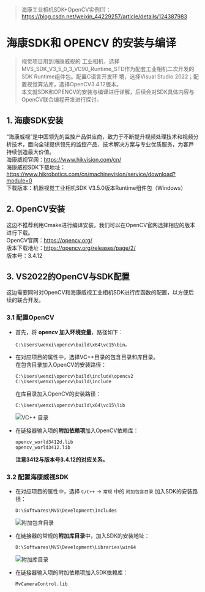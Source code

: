 > 海康工业相机SDK+OpenCV实例(1)：https://blog.csdn.net/weixin_44229257/article/details/124387983

# 海康SDK和 OPENCV 的安装与编译

> 视觉项⽬⽤到海康威视的 ⼯业相机，选择MVS_SDK_V3_5_0_3_VC90_Runtime_STD作为配套⼯业相机⼆次开发的SDK Runtime组件包。配置C语⾔开发环
> 境，选择Visual Studio 2022；配置视觉算法库，选择OpenCV3.4.12版本。  
> 本⽂就SDK和OPENCV的安装与编译进⾏详解，后续会对SDK具体内容与OpenCV联合编程开发进⾏探讨。

## 1. 海康SDK安装

“海康威视”是中国领先的监控产品供应商，致⼒于不断提升视频处理技术和视频分析技术，⾯向全球提供领先的监控产品、技术解决⽅案与专业优质服务，为客⼾
持续创造最⼤价值。  
海康威视官⽹：https://www.hikvision.com/cn/  
海康威视SDK下载地址：https://www.hikrobotics.com/cn/machinevision/service/download?module=0  
下载版本：机器视觉⼯业相机SDK V3.5.0版本Runtime组件包（Windows）

## 2. OpenCV安装

这边不推荐利⽤Cmake进⾏编译安装，我们可以在OpenCV官⽹选择相应的版本进⾏下载。  
OpenCV官⽹：https://opencv.org/  
版本下载地址：https://opencv.org/releases/page/2/  
版本号：3.4.12

## 3. VS2022的OpenCV与SDK配置

这边需要同时对OpenCV和海康威视⼯业相机SDK进⾏库函数的配置，以⽅便后续的联合开发。

### 3.1 配置OpenCV

- ⾸先，将 **opencv 加⼊环境变量**，路径如下：  

  ```
  C:\Users\wenxi\opencv\build\x64\vc15\bin。
  ```

- 在对应项⽬的属性中，选择VC++⽬录的包含⽬录和库⽬录。  
  在包含⽬录加⼊OpenCV的安装路径：  

  ```
  C:\Users\wenxi\opencv\build\include\opencv2
  C:\Users\wenxi\opencv\build\include
  ```

  在库⽬录加⼊OpenCV的安装路径：

  ```
  C:\Users\wenxi\opencv\build\x64\vc15\lib
  ```

  ![VC++ 目录](https://i-blog.csdnimg.cn/blog_migrate/a56e085085c1d7317d1fc60d2d900b04.png)

- 在链接器输⼊项的**附加依赖项**加⼊OpenCV依赖库：  

  ```
  opencv_world3412d.lib
  opencv_world3412.lib
  ```

  **注意3412与版本号3.4.12的对应关系。**

### 3.2 配置海康威视SDK

- 在对应项⽬的属性中，选择 `C/C++` → `常规` 中的 `附加包含⽬录` 加⼊SDK的安装路径：  

  ```
  D:\Softwares\MVS\Development\Includes
  ```

  ![附加包含目录](https://i-blog.csdnimg.cn/blog_migrate/7de4b33cbc2fe646e17f5cc7f1ceb2d0.png)

- 在链接器的常规的**附加库⽬录**中，加⼊SDK的安装地址：

  ```
  D:\Softwares\MVS\Development\Libraries\win64
  ```

  ![附加库⽬录](https://i-blog.csdnimg.cn/blog_migrate/5c50378f31ecfc6d7f1fedd94892ab14.png)

- 在链接器输⼊项的附加依赖项加⼊SDK依赖库：

  ```
  MvCameraControl.lib
  ```

  
